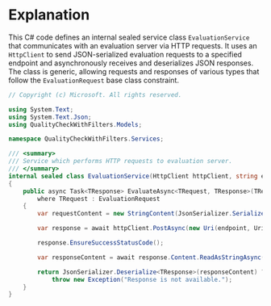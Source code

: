 # Explanation
This C# code defines an internal sealed service class `EvaluationService` that communicates with an evaluation server via HTTP requests. It uses an `HttpClient` to send JSON-serialized evaluation requests to a specified endpoint and asynchronously receives and deserializes JSON responses. The class is generic, allowing requests and responses of various types that follow the `EvaluationRequest` base class constraint.

```csharp
// Copyright (c) Microsoft. All rights reserved.

using System.Text;
using System.Text.Json;
using QualityCheckWithFilters.Models;

namespace QualityCheckWithFilters.Services;

/// <summary>
/// Service which performs HTTP requests to evaluation server.
/// </summary>
internal sealed class EvaluationService(HttpClient httpClient, string endpoint)
{
    public async Task<TResponse> EvaluateAsync<TRequest, TResponse>(TRequest request)
        where TRequest : EvaluationRequest
    {
        var requestContent = new StringContent(JsonSerializer.Serialize(request), Encoding.UTF8, "application/json");

        var response = await httpClient.PostAsync(new Uri(endpoint, UriKind.Relative), requestContent);

        response.EnsureSuccessStatusCode();

        var responseContent = await response.Content.ReadAsStringAsync();

        return JsonSerializer.Deserialize<TResponse>(responseContent) ??
            throw new Exception("Response is not available.");
    }
}
```